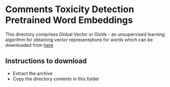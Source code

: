 # Comments Toxicity Detection Pretrained Word Embeddings

This directory comprises Global Vector or GloVe - an unsupervised learning algorithm for obtaining vector representations for words which can be downloaded from [here](https://nlp.stanford.edu/data/wordvecs/glove.6B.zip)

## Instructions to download

* Extract the archive
* Copy the directory contents in this folder

